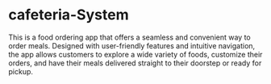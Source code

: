 # cafeteria-System
This is a food ordering app that offers a seamless and convenient way to order meals. Designed with user-friendly features and intuitive navigation, the app allows customers to explore a wide variety of foods, customize their orders, and have their meals delivered straight to their doorstep or ready for pickup. 
